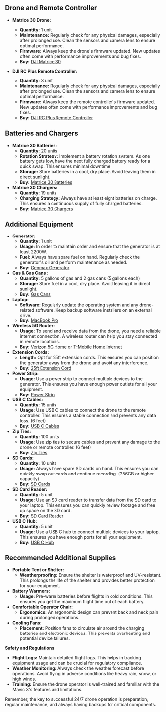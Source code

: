 ## Drone and Remote Controller

- **Matrice 30 Drone:**
  - **Quantity:** 1 unit
  - **Maintenance:** Regularly check for any physical damages, especially after prolonged use. Clean the sensors and camera lens to ensure optimal performance.
  - **Firmware:** Always keep the drone's firmware updated. New updates often come with performance improvements and bug fixes.
  - **Buy:** [DJI Matrice 30](https://enterprise.dji.com/matrice-30)

- **DJI RC Plus Remote Controller:**
  - **Quantity:** 3 unit
  - **Maintenance:** Regularly check for any physical damages, especially after prolonged use. Clean the sensors and camera lens to ensure optimal performance.
  - **Firmware:** Always keep the remote controller's firmware updated. New updates often come with performance improvements and bug fixes.
  - **Buy:** [DJI RC Plus Remote Controller](https://enterprise.dji.com/matrice-30)

## Batteries and Chargers

- **Matrice 30 Batteries:** 
  - **Quantity:** 20 units
  - **Rotation Strategy:** Implement a battery rotation system. As one battery gets low, have the next fully charged battery ready for a quick swap. This ensures minimal downtime.
  - **Storage:** Store batteries in a cool, dry place. Avoid leaving them in direct sunlight.
  - **Buy:** [Matrice 30 Batteries](https://store.dji.com/product/matrice-30-intelligent-flight-battery)
- **Matrice 30 Chargers:**
  - **Quantity:** 19 units
  - **Charging Strategy:** Always have at least eight batteries on charge. This ensures a continuous supply of fully charged batteries.
  - **Buy:** [Matrice 30 Chargers]()

## Additional Equipment

- **Generator:**
  - **Quantity:** 1 unit
  - **Usage:** In order to maintain order and ensure that the generator is at least 2200W.
  - **Fuel:** Always have spare fuel on hand. Regularly check the generator's oil and perform maintenance as needed.
  - **Buy:** [Genmax Generator](https://www.amazon.com/dp/B099JZXBPW)
- **Gas & Gas Cans :**
  - **Quantity:** 5 gallons of gas and 2 gas cans (5 gallons each)
  - **Storage:** Store fuel in a cool, dry place. Avoid leaving it in direct sunlight.
  - **Buy:** [Gas Cans](https://www.amazon.com/dp/B08W7VY3BP)
- **Laptop:**
  - **Software:** Regularly update the operating system and any drone-related software. Keep backup software installers on an external drive.
  - **Buy:** [MacBook Pro](https://www.apple.com/macbook-pro)
- **Wireless 5G Router:**
  - **Usage:** To send and receive data from the drone, you need a reliable internet connection. A wireless router can help you stay connected in remote locations.
  - **Buy:** [Verizon 5G Home](https://www.verizon.com/home/internet/5g/) or [T-Mobile Home Internet](https://www.t-mobile.com/home-internet)
- **Extension Cords:**
  - **Length:** Opt for 25ft extension cords. This ensures you can position the generator away from the drone and avoid any interference.
  - **Buy:** [25ft Extension Cord](https://www.amazon.com/dp/B075BCD1LP)
- **Power Strip:**
  - **Usage:** Use a power strip to connect multiple devices to the generator. This ensures you have enough power outlets for all your equipment.
  - **Buy:** [Power Strip](https://www.amazon.com/dp/B07GPF72BZ)
- **USB C Cables:**
  - **Quantity:** 15 units
  - **Usage:** Use USB C cables to connect the drone to the remote controller. This ensures a stable connection and prevents any data loss. (6 feet)
  - **Buy:** [USB C Cables]()
- **Zip Ties:**
  - **Quantity:** 100 units
  - **Usage:** Use zip ties to secure cables and prevent any damage to the drone or remote controller. (6 feet)
  - **Buy:** [Zip Ties]()
- **SD Cards:**
  - **Quantity:** 10 units
  - **Usage:** Always have spare SD cards on hand. This ensures you can quickly swap out cards and continue recording. (256GB or higher capacity)
  - **Buy:** [SD Cards]()
- **SD Card Reader:**
  - **Quantity:** 5 unit
  - **Usage:** Use an SD card reader to transfer data from the SD card to your laptop. This ensures you can quickly review footage and free up space on the SD card.
  - **Buy:** [SD Card Reader]()
- **USB C Hub:**
  - **Quantity:** 5 unit
  - **Usage:** Use a USB C hub to connect multiple devices to your laptop. This ensures you have enough ports for all your equipment.
  - **Buy:** [USB C Hub]()

## Recommended Additional Supplies

- **Portable Tent or Shelter:**
  - **Weatherproofing:** Ensure the shelter is waterproof and UV-resistant. This prolongs the life of the shelter and provides better protection for your equipment.
- **Battery Warmers:**
  - **Usage:** Pre-warm batteries before flights in cold conditions. This ensures you get the maximum flight time out of each battery.
- **Comfortable Operator Chair:**
  - **Ergonomics:** An ergonomic design can prevent back and neck pain during prolonged operations.
- **Cooling Fans:**
  - **Placement:** Position fans to circulate air around the charging batteries and electronic devices. This prevents overheating and potential device failures.

**Safety and Regulations:**

- **Flight Logs:** Maintain detailed flight logs. This helps in tracking equipment usage and can be crucial for regulatory compliance.
- **Weather Monitoring:** Always check the weather forecast before operations. Avoid flying in adverse conditions like heavy rain, snow, or high winds.
- **Training:** Ensure the drone operator is well-trained and familiar with the Mavic 3's features and limitations.

Remember, the key to successful 24/7 drone operation is preparation, regular maintenance, and always having backups for critical components.
